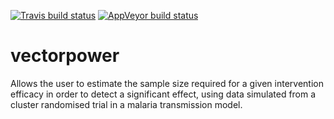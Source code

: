 
[![Travis build status](https://travis-ci.org/KeithJF82/vectorpower.svg?branch=master)](https://travis-ci.org/KeithJF82/vectorpower)
[![AppVeyor build status](https://ci.appveyor.com/project/KeithJF82/vectorpower/?branch=master&svg=true)](https://ci.appveyor.com/project/KeithJF82/vectorpower)

# vectorpower
Allows the user to estimate the sample size required for a given intervention efficacy in order to detect a significant effect, using data simulated from a cluster randomised trial in a malaria transmission model.


